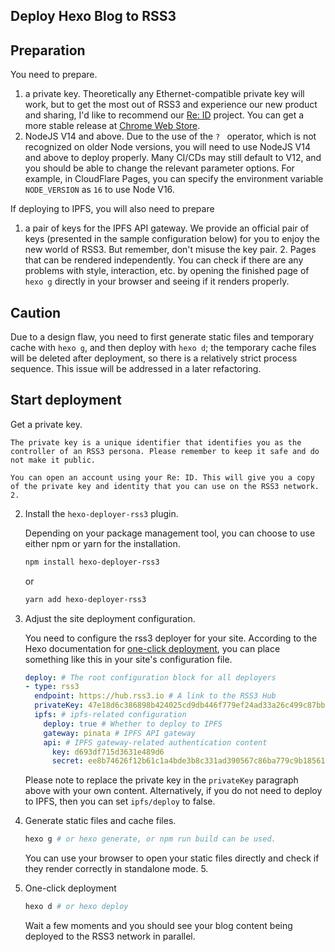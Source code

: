 ## Deploy Hexo Blog to RSS3

## Preparation

You need to prepare.

1. a private key. Theoretically any Ethernet-compatible private key will work, but to get the most out of RSS3 and experience our new product and sharing, I'd like to recommend our [Re: ID](https://github.com/NaturalSelectionLabs/Re-ID) project. You can get a more stable release at [Chrome Web Store](https://chrome.google.com/webstore/detail/re-id/hcioafpcjhamfeiegnnahpjnmnlilkil).
2. NodeJS V14 and above. Due to the use of the `? ` operator, which is not recognized on older Node versions, you will need to use NodeJS V14 and above to deploy properly. Many CI/CDs may still default to V12, and you should be able to change the relevant parameter options. For example, in CloudFlare Pages, you can specify the environment variable `NODE_VERSION` as `16` to use Node V16.

If deploying to IPFS, you will also need to prepare

1. a pair of keys for the IPFS API gateway. We provide an official pair of keys (presented in the sample configuration below) for you to enjoy the new world of RSS3. But remember, don't misuse the key pair. 2.
Pages that can be rendered independently. You can check if there are any problems with style, interaction, etc. by opening the finished page of `hexo g` directly in your browser and seeing if it renders properly.

## Caution

Due to a design flaw, you need to first generate static files and temporary cache with `hexo g`, and then deploy with `hexo d`; the temporary cache files will be deleted after deployment, so there is a relatively strict process sequence. This issue will be addressed in a later refactoring.

## Start deployment

Get a private key.

    The private key is a unique identifier that identifies you as the controller of an RSS3 persona. Please remember to keep it safe and do not make it public.

    You can open an account using your Re: ID. This will give you a copy of the private key and identity that you can use on the RSS3 network. 2.

2. Install the `hexo-deployer-rss3` plugin.

    Depending on your package management tool, you can choose to use either npm or yarn for the installation.

    ```bash
    npm install hexo-deployer-rss3
    ```

    or

    ```bash
    yarn add hexo-deployer-rss3
    ```

3. Adjust the site deployment configuration.

    You need to configure the rss3 deployer for your site. According to the Hexo documentation for [one-click deployment](https://hexo.io/zh-cn/docs/one-command-deployment), you can place something like this in your site's configuration file.

    ```yaml
    deploy: # The root configuration block for all deployers
    - type: rss3
      endpoint: https://hub.rss3.io # A link to the RSS3 Hub
      privateKey: 47e18d6c386898b424025cd9db446f779ef24ad33a26c499c87bb3d9372540ba # Your private key, 64 bytes.
      ipfs: # ipfs-related configuration
        deploy: true # Whether to deploy to IPFS
        gateway: pinata # IPFS API gateway
        api: # IPFS gateway-related authentication content
          key: d693df715d3631e489d6
          secret: ee8b74626f12b61c1a4bde3b8c331ad390567c86ba779c9b18561ee92c1cbff0
    ```

    Please note to replace the private key in the `privateKey` paragraph above with your own content. Alternatively, if you do not need to deploy to IPFS, then you can set `ipfs/deploy` to false.

4. Generate static files and cache files.

    ```bash
    hexo g # or hexo generate, or npm run build can be used.
    ```

    You can use your browser to open your static files directly and check if they render correctly in standalone mode. 5.

5. One-click deployment

    ```bash
    hexo d # or hexo deploy
    ```

    Wait a few moments and you should see your blog content being deployed to the RSS3 network in parallel.
